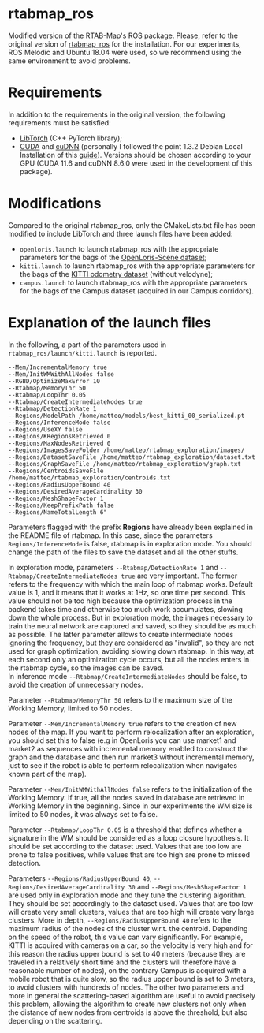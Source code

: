 rtabmap_ros
=======

Modified version of the RTAB-Map's ROS package. Please, refer to the original version of [rtabmap_ros](https://github.com/introlab/rtabmap_ros) for the installation. For our experiments, ROS Melodic and Ubuntu 18.04 were used, so we recommend using the same environment to avoid problems.

# Requirements
In addition to the requirements in the original version, the following requirements must be satisfied:
- [LibTorch](https://pytorch.org/cppdocs/installing.html) (C++ PyTorch library);
- [CUDA](https://developer.nvidia.com/cuda-11-6-0-download-archive) and [cuDNN](https://developer.nvidia.com/rdp/cudnn-archive) (personally I followed the point 1.3.2 Debian Local Installation of this [guide](https://docs.nvidia.com/deeplearning/cudnn/install-guide/index.html)). Versions should be chosen according to your GPU (CUDA 11.6 and cuDNN 8.6.0 were used in the development of this package).

# Modifications
Compared to the original rtabmap_ros, only the CMakeLists.txt file has been modified to include LibTorch and three launch files have been added:
- ```openloris.launch``` to launch rtabmap_ros with the appropriate parameters for the bags of the [OpenLoris-Scene dataset](https://lifelong-robotic-vision.github.io/dataset/scene.html);
- ```kitti.launch``` to launch rtabmap_ros with the appropriate parameters for the bags of the [KITTI odometry dataset](https://www.cvlibs.net/datasets/kitti/eval_odometry.php) (without velodyne);
- ```campus.launch``` to launch rtabmap_ros with the appropriate parameters for the bags of the Campus dataset (acquired in our Campus corridors).

# Explanation of the launch files
In the following, a part of the parameters used in ```rtabmap_ros/launch/kitti.launch``` is reported.
```
--Mem/IncrementalMemory true 
--Mem/InitWMWithAllNodes false
--RGBD/OptimizeMaxError 10 
--Rtabmap/MemoryThr 50 
--Rtabmap/LoopThr 0.05 
--Rtabmap/CreateIntermediateNodes true
--Rtabmap/DetectionRate 1
--Regions/ModelPath /home/matteo/models/best_kitti_00_serialized.pt 
--Regions/InferenceMode false
--Regions/UseXY false
--Regions/KRegionsRetrieved 0
--Regions/MaxNodesRetrieved 0
--Regions/ImagesSaveFolder /home/matteo/rtabmap_exploration/images/
--Regions/DatasetSaveFile /home/matteo/rtabmap_exploration/dataset.txt
--Regions/GraphSaveFile /home/matteo/rtabmap_exploration/graph.txt
--Regions/CentroidsSaveFile /home/matteo/rtabmap_exploration/centroids.txt
--Regions/RadiusUpperBound 40
--Regions/DesiredAverageCardinality 30
--Regions/MeshShapeFactor 1
--Regions/KeepPrefixPath false
--Regions/NameTotalLength 6"
```

Parameters flagged with the prefix **Regions** have already been explained in the README file of rtabmap. 
In this case, since the parameters ```Regions/InferenceMode``` is false, rtabmap is in exploration mode. You should change the path of the files to save the dataset and all the other stuffs.

In exploration mode, parameters  ```--Rtabmap/DetectionRate 1``` and ```--Rtabmap/CreateIntermediateNodes true``` are very important. The former refers to the frequency with which the main loop of rtabmap works. Default value is 1, and it means that it works at 1Hz, so one time per second. This value should not be too high because the optimization process in the backend takes time and otherwise too much work accumulates, slowing down the whole process. But in exploration mode, the images necessary to train the neural network are captured and saved, so they should be as much as possible. The latter parameter allows to create intermediate nodes ignoring the frequency, but they are considered as "invalid", so they are not used for graph optimization, avoiding slowing down rtabmap. In this way, at each second only an optimization cycle occurs, but all the nodes enters in the rtabmap cycle, so the images can be saved. <br>
In inference mode ```--Rtabmap/CreateIntermediateNodes``` should be false, to avoid the creation of unnecessary nodes.

Parameter ```--Rtabmap/MemoryThr 50``` refers to the maximum size of the Working Memory, limited to 50 nodes.

Parameter ```--Mem/IncrementalMemory true``` refers to the creation of new nodes of the map. If you want to perform relocalization after an exploration, you should set this to false (e.g in OpenLoris you can use market1 and market2 as sequences with incremental memory enabled to construct the graph and the database and then run market3 without incremental memory, just to see if the robot is able to perform relocalization when navigates known part of the map).

Parameter ```--Mem/InitWMWithAllNodes false``` refers to the initialization of the Working Memory. If true, all the nodes saved in database are retrieved in Working Memory in the beginning. Since in our experiments the WM size is limited to 50 nodes, it was always set to false.

Parameter ```--Rtabmap/LoopThr 0.05``` is a threshold that defines whether a signature in the WM should be considered as a loop closure hypothesis. It should be set according to the dataset used. Values that are too low are prone to false positives, while values that are too high are prone to missed detection.

Parameters ```--Regions/RadiusUpperBound 40```, ```--Regions/DesiredAverageCardinality 30``` and ```--Regions/MeshShapeFactor 1``` are used only in exploration mode and they tune the clustering algorithm. They should be set accordingly to the dataset used. Values that are too low will create very small clusters, values that are too high will create very large clusters. More in depth, ```--Regions/RadiusUpperBound 40``` refers to the maximum radius of the nodes of the cluster w.r.t. the centroid. Depending on the speed of the robot, this value can vary significantly. For example, KITTI is acquired with cameras on a car, so the velocity is very high and for this reason the radius upper bound is set to 40 meters (because they are traveled in a relatively short time and the clusters will therefore have a reasonable number of nodes), on the contrary Campus is acquired with a mobile robot that is quite slow, so the radius upper bound is set to 3 meters, to avoid clusters with hundreds of nodes. The other two parameters and more in general the scattering-based algorithm are useful to avoid precisely this problem, allowing the algorithm to create new clusters not only when the distance of new nodes from centroids is above the threshold, but also depending on the scattering.


